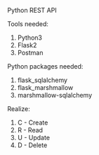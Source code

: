 Python REST API

Tools needed:
1. Python3
2. Flask2
3. Postman

Python packages needed:
1. flask_sqlalchemy
2. flask_marshmallow
3. marshmallow-sqlalchemy

Realize:
1. C - Create
2. R - Read
3. U - Update
4. D - Delete